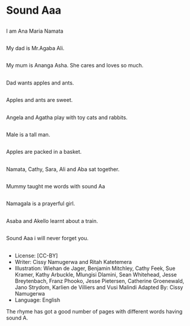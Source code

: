 # Sound Aaa

##
I am Ana Maria Namata

##
My dad is Mr.Agaba Ali.

##
My mum is Ananga
Asha. She cares and
loves so much.

##
Dad wants apples and ants.

##
Apples and ants are sweet.

##
Angela and Agatha play with toy cats and rabbits.

##
Male is a tall man.

##
Apples are packed in a basket.

##
Namata, Cathy, Sara,
Ali and Aba sat
together.

##
Mummy taught me
words with sound Aa

##
Namagala is a prayerful
girl.

##
Asaba and Akello learnt about a
train.

##
Sound Aaa i will never forget you.

##
* License: [CC-BY]
* Writer: Cissy Namugerwa and Ritah Katetemera
* Illustration: Wiehan de Jager, Benjamin Mitchley, Cathy Feek, Sue Kramer, Kathy Arbuckle, Mlungisi Dlamini, Sean Whitehead, Jesse Breytenbach, Franz Phooko, Jesse Pietersen, Catherine Groenewald, Jano Strydom, Karlien de Villiers and Vusi Malindi
Adapted By: Cissy Namugerwa
* Language: English

The rhyme has got a good number of pages with different words having sound A.
